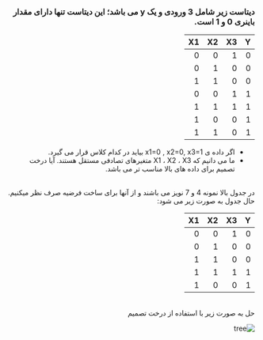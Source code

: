 <div dir="rtl">
  
  ### دیتاست زیر شامل 3 ورودی و یک y می باشد؛ این دیتاست تنها دارای مقدار باینری 0 و 1 است.
  
|     Y    |     X3    |     X2    |     X1    |
|----------|-----------|-----------|-----------|
|     0    |     1     |     0     |     0     |
|     0    |     0     |     1     |     0     |
|     0    |     0     |     1     |     1     |
|     1    |     1     |     0     |     0     |
|     1    |     1     |     1     |     1     |
|     1    |     0     |     0     |     1     |
|     1    |     0     |     1     |     1     |
  
  
  - اگر داده ی x1=0 , x2=0, x3=1 بیاید در کدام کلاس قرار می گیرد.
  - ما می دانیم که X1 ، X2 ، X3 متغیرهای تصادفی مستقل هستند. آیا درخت تصمیم برای داده های بالا مناسب تر می باشد.
  
  
  <br/>
  در جدول بالا نمونه 4 و 7 نویز می باشند و از آنها برای ساخت فرضیه صرف نظر میکنیم.
  <br/>
  حال جدول به صورت زیر می شود:
  <br/>
  
|     Y    |     X3    |     X2    |     X1    |
|----------|-----------|-----------|-----------|
|     0    |     1     |     0     |     0     |
|     0    |     0     |     1     |     0     |
|     0    |     0     |     1     |     1     |
|     1    |     1     |     1     |     1     |
|     1    |     0     |     0     |     1     |

  <br/>
  حل به صورت زیر با استفاده از درخت تصمیم
  <br/>
  
  ![tree](https://github.com/semnan-university-ai/machine-learning-class/blob/main/excersiecs/Eveaskari/Exc%20(26)/tree.jpg)
  
  <br/>
  
  <br/>
  
  <br/>
  
  <br/>
  </div>
